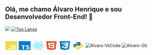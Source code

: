 ## Olá, me chamo Álvaro Henrique e sou Desenvolvedor Front-End! 👋

[![](https://github-readme-stats.vercel.app/api?username=AlvaroHenriqueOP&count_private=true&show_icons=true&theme=onedark)](https://github.com/AlvaroHenriqueOP/github-readme-stats)
[![Top Langs](https://github-readme-stats.vercel.app/api/top-langs/?username=AlvaroHenriqueOP&theme=onedark&layout=compact)](https://github.com/AlvaroHenriqueOP/github-readme-stats)

<div style="display: inline_block"><br>
<img align="center" alt="Alvaro-Js" height="30" width="40" src="https://raw.githubusercontent.com/devicons/devicon/master/icons/javascript/javascript-plain.svg">
<img align="center" alt="Alvaro-Ts" height="30" width="40" src="https://raw.githubusercontent.com/devicons/devicon/master/icons/typescript/typescript-plain.svg">
<img align="center" alt="Alvaro-React" height="30" width="40" src="https://raw.githubusercontent.com/devicons/devicon/master/icons/react/react-original.svg">
<img align="center" alt="Alvaro-HTML" height="30" width="40" src="https://raw.githubusercontent.com/devicons/devicon/master/icons/html5/html5-original.svg">
<img align="center" alt="Alvaro-CSS" height="30" width="40" src="https://raw.githubusercontent.com/devicons/devicon/master/icons/css3/css3-original.svg">
<img align="center" alt="Alvaro-Python" height="30" width="40" src="https://raw.githubusercontent.com/devicons/devicon/master/icons/python/python-original.svg">
<img align="center" alt="Alvaro-VsCode" height="30" width="40" src="https://cdn.jsdelivr.net/gh/devicons/devicon@latest/icons/vscode/vscode-original.svg">
<img align="center" alt="Alvaro-Git" height="30" width="40" src="https://cdn.jsdelivr.net/gh/devicons/devicon@latest/icons/git/git-original.svg" />
          
</div>

##

